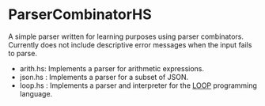 # ParserCombinatorHS

A simple parser written for learning purposes using parser combinators.
Currently does not include descriptive error messages when the input fails to parse.

- arith.hs: Implements a parser for arithmetic expressions.
- json.hs : Implements a parser for a subset of JSON.
- loop.hs : Implements a parser and interpreter for the [LOOP](https://en.wikipedia.org/wiki/LOOP_(programming_language)) programming language.
